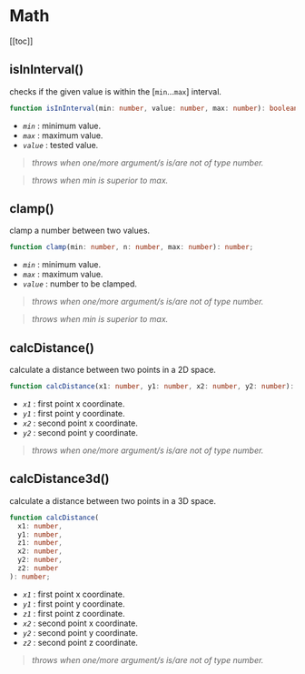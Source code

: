 # Math

[[toc]]

## isInInterval()

checks if the given value is within the [`min`...`max`] interval.

```ts
function isInInterval(min: number, value: number, max: number): boolean;
```

- _`min`_ : minimum value.
- _`max`_ : maximum value.
- _`value`_ : tested value.

> _throws when one/more argument/s is/are not of type number._

> _throws when min is superior to max._

## clamp()

clamp a number between two values.

```ts
function clamp(min: number, n: number, max: number): number;
```

- _`min`_ : minimum value.
- _`max`_ : maximum value.
- _`value`_ : number to be clamped.

> _throws when one/more argument/s is/are not of type number._

> _throws when min is superior to max._

## calcDistance()

calculate a distance between two points in a 2D space.

```ts
function calcDistance(x1: number, y1: number, x2: number, y2: number): number;
```

- _`x1`_ : first point x coordinate.
- _`y1`_ : first point y coordinate.
- _`x2`_ : second point x coordinate.
- _`y2`_ : second point y coordinate.

> _throws when one/more argument/s is/are not of type number._

## calcDistance3d()

calculate a distance between two points in a 3D space.

```ts
function calcDistance(
  x1: number,
  y1: number,
  z1: number,
  x2: number,
  y2: number,
  z2: number
): number;
```

- _`x1`_ : first point x coordinate.
- _`y1`_ : first point y coordinate.
- _`z1`_ : first point z coordinate.
- _`x2`_ : second point x coordinate.
- _`y2`_ : second point y coordinate.
- _`z2`_ : second point z coordinate.

> _throws when one/more argument/s is/are not of type number._
